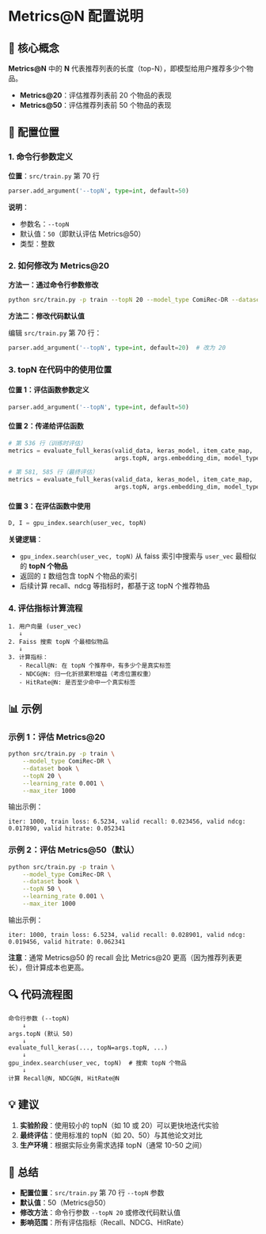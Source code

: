 # Metrics@N 配置说明

## 📌 核心概念

**Metrics@N** 中的 **N** 代表推荐列表的长度（top-N），即模型给用户推荐多少个物品。

- **Metrics@20**：评估推荐列表前 20 个物品的表现
- **Metrics@50**：评估推荐列表前 50 个物品的表现

## 🔧 配置位置

### 1. 命令行参数定义

**位置**：`src/train.py` 第 70 行

```python
parser.add_argument('--topN', type=int, default=50)
```

**说明**：
- 参数名：`--topN`
- 默认值：`50`（即默认评估 Metrics@50）
- 类型：整数

### 2. 如何修改为 Metrics@20

**方法一：通过命令行参数修改**

```bash
python src/train.py -p train --topN 20 --model_type ComiRec-DR --dataset book
```

**方法二：修改代码默认值**

编辑 `src/train.py` 第 70 行：
```python
parser.add_argument('--topN', type=int, default=20)  # 改为 20
```

### 3. topN 在代码中的使用位置

#### 位置 1：评估函数参数定义
```70:70:src/train.py
parser.add_argument('--topN', type=int, default=50)
```

#### 位置 2：传递给评估函数
```python
# 第 536 行（训练时评估）
metrics = evaluate_full_keras(valid_data, keras_model, item_cate_map, 
                              args.topN, args.embedding_dim, model_type=model_type)

# 第 581, 585 行（最终评估）
metrics = evaluate_full_keras(valid_data, keras_model, item_cate_map, 
                              args.topN, args.embedding_dim, model_type=model_type, save=False)
```

#### 位置 3：在评估函数中使用
```331:331:src/train.py
D, I = gpu_index.search(user_vec, topN)
```

**关键逻辑**：
- `gpu_index.search(user_vec, topN)` 从 faiss 索引中搜索与 `user_vec` 最相似的 **topN 个物品**
- 返回的 `I` 数组包含 topN 个物品的索引
- 后续计算 recall、ndcg 等指标时，都基于这 topN 个推荐物品

### 4. 评估指标计算流程

```
1. 用户向量 (user_vec) 
   ↓
2. Faiss 搜索 topN 个最相似物品
   ↓
3. 计算指标：
   - Recall@N: 在 topN 个推荐中，有多少个是真实标签
   - NDCG@N: 归一化折损累积增益（考虑位置权重）
   - HitRate@N: 是否至少命中一个真实标签
```

## 📊 示例

### 示例 1：评估 Metrics@20

```bash
python src/train.py -p train \
    --model_type ComiRec-DR \
    --dataset book \
    --topN 20 \
    --learning_rate 0.001 \
    --max_iter 1000
```

输出示例：
```
iter: 1000, train loss: 6.5234, valid recall: 0.023456, valid ndcg: 0.017890, valid hitrate: 0.052341
```

### 示例 2：评估 Metrics@50（默认）

```bash
python src/train.py -p train \
    --model_type ComiRec-DR \
    --dataset book \
    --topN 50 \
    --learning_rate 0.001 \
    --max_iter 1000
```

输出示例：
```
iter: 1000, train loss: 6.5234, valid recall: 0.028901, valid ndcg: 0.019456, valid hitrate: 0.062341
```

**注意**：通常 Metrics@50 的 recall 会比 Metrics@20 更高（因为推荐列表更长），但计算成本也更高。

## 🔍 代码流程图

```
命令行参数 (--topN)
    ↓
args.topN (默认 50)
    ↓
evaluate_full_keras(..., topN=args.topN, ...)
    ↓
gpu_index.search(user_vec, topN)  # 搜索 topN 个物品
    ↓
计算 Recall@N, NDCG@N, HitRate@N
```

## 💡 建议

1. **实验阶段**：使用较小的 topN（如 10 或 20）可以更快地迭代实验
2. **最终评估**：使用标准的 topN（如 20、50）与其他论文对比
3. **生产环境**：根据实际业务需求选择 topN（通常 10-50 之间）

## 📝 总结

- **配置位置**：`src/train.py` 第 70 行 `--topN` 参数
- **默认值**：50（Metrics@50）
- **修改方法**：命令行参数 `--topN 20` 或修改代码默认值
- **影响范围**：所有评估指标（Recall、NDCG、HitRate）

